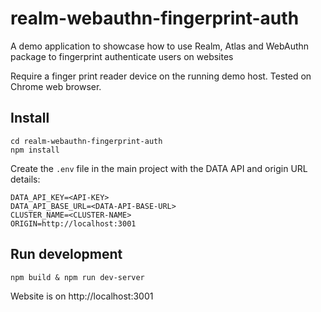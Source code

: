 # realm-webauthn-fingerprint-auth
A demo application to showcase how to use Realm, Atlas and WebAuthn package to fingerprint authenticate users on websites

Require a finger print reader device on the running demo host. Tested on Chrome web browser.

## Install
```
cd realm-webauthn-fingerprint-auth
npm install
```

Create the `.env` file in the main project with the DATA API and origin URL details:
```
DATA_API_KEY=<API-KEY>
DATA_API_BASE_URL=<DATA-API-BASE-URL>
CLUSTER_NAME=<CLUSTER-NAME>
ORIGIN=http://localhost:3001
```

## Run development
```
npm build & npm run dev-server
```

Website is on http://localhost:3001

